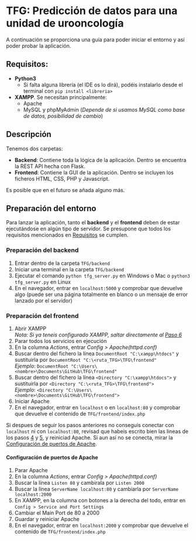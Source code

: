 # TFG: Predicción de datos para una unidad de urooncología
A continuación se proporciona una guía para poder iniciar el entorno y así poder probar la aplicación.

## Requisitos:
  - **Python3**
    - Si falta alguna librería (el IDE os lo dirá), podéis instalarlo desde el terminal con ```pip install <libreria>```
  - **XAMPP**. Se necesitan principalmente:
    - Apache
    - MySQL y phpMyAdmin (*Depende de si usamos MySQL como base de datos, posibilidad de cambio*)

## Descripción
Tenemos dos carpetas:
  - **Backend**: Contiene toda la lógica de la aplicación. Dentro se encuentra la REST API hecha con Flask.
  - **Frontend**: Contiene la GUI de la aplicación. Dentro se incluyen los ficheros HTML, CSS, PHP y Javascript.

Es posible que en el futuro se añada alguno más.

## Preparación del entorno
Para lanzar la aplicación, tanto el **backend** y el **frontend** deben de estar ejecutándose en algún tipo de servidor.
Se presupone que todos los requisitos mencionados en [Requisitos](#Requisitos) se cumplen.

### Preparación del backend
  1. Entrar dentro de la carpeta ```TFG/backend```
  2. Iniciar una terminal en la carpeta ```TFG/backend```
  3. Ejecutar el comando ```python tfg_server.py``` en Windows o Mac o ```python3 tfg_server.py``` en Linux
  4. En el navegador, entrar en ```localhost:5000``` y comprobar que devuelve algo (puede ser una página totalmente en blanco 
  o un mensaje de error lanzado por el servidor)
  
 ### Preparación del frontend
  1. Abrir XAMPP
  <br> *Nota: Si ya teneis configurado XAMPP, saltar directamente al [Paso 6](#frontend_init_apache)*
  2. Parar todos los servicios en ejecución
  3. En la columna *Actions*, entrar *Config > Apache(httpd.conf)*
  4. Buscar dentro del fichero la línea ```DocumentRoot "C:\xampp\htdocs"``` y sustituirla por ```DocumentRoot "C:\<ruta_TFG>\TFG\frontend"```<a name="frontend_document_root"></a>
  <br>*Ejemplo*: ```DocumentRoot "C:\Users\<nombre>\Documents\GitHub\TFG\frontend"```
  5. Buscar dentro del fichero la línea ```<Directory "C:\xampp\htdocs">``` y sustituirla por ```<Directory "C:\<ruta_TFG>\TFG\frontend">```<a name="frontend_directory">
  <br>*Ejemplo*: ```<Directory "C:\Users\<nombre>\Documents\GitHub\TFG\frontend">```
  6. Iniciar Apache<a name="frontend_init_apache"></a>
  7. En el navegador, entrar en ```localhost``` o en ```localhost:80``` y comprobar que devuelve el contenido de ```TFG/frontend/index.php```

 Si despues de seguir los pasos anteriores no conseguis conectar con ```localhost``` ni con ```localhost:80```, revisad que habeis escrito bien las lineas de los pasos [4](#frontend_document_root)
 y [5](#frontend_directory), y reiniciad Apache. Si aun así no se conecta, mirar la [Configuración de puertos de Apache](#configuracion_puertos).
  
 #### Configuración de puertos de Apache<a name="configuracion_puertos">
  1. Parar Apache
  2. En la columna *Actions*, entrar *Config > Apache(httpd.conf)*
  3. Buscar la línea ```Listen 80``` y cambirala por ```Listen 2000```
  4. Buscar la línea ```ServerName localhost:80``` y cambiarla por ```ServerName localhost:2000```
  5. En XAMPP, en la columna con botones a la derecha del todo, entrar en ```Config > Service and Port Settings```
  6. Cambiar el Main Port de 80 a 2000
  7. Guardar y reiniciar Apache
  7. En el navegador, entrar en ```localhost:2000``` y comprobar que devuelve el contenido de ```TFG/frontend/index.php```
  
  
